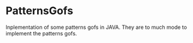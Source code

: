 # PatternsGofs
Inplementation of some patterns gofs in JAVA. They are to much mode to implement the patterns gofs.
